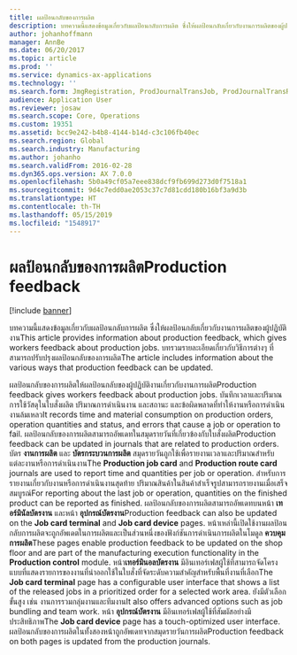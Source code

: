 ```yaml
---
title: ผลป้อนกลับของการผลิต
description: บทความนี้แสดงข้อมูลเกี่ยวกับผลป้อนกลับการผลิต ซึ่งให้ผลป้อนกลับเกี่ยวกับงานการผลิตของผู้ปฏิบัติงาน บทรวมรายละเอียดเกี่ยวกับวิธีการต่างๆ ที่สามารถปรับปรุงผลป้อนกลับของการผลิต
author: johanhoffmann
manager: AnnBe
ms.date: 06/20/2017
ms.topic: article
ms.prod: ''
ms.service: dynamics-ax-applications
ms.technology: ''
ms.search.form: JmgRegistration, ProdJournalTransJob, ProdJournalTransRoute, ProdParmReportFinished
audience: Application User
ms.reviewer: josaw
ms.search.scope: Core, Operations
ms.custom: 19351
ms.assetid: bcc9e242-b4b8-4144-b14d-c3c106fb40ec
ms.search.region: Global
ms.search.industry: Manufacturing
ms.author: johanho
ms.search.validFrom: 2016-02-28
ms.dyn365.ops.version: AX 7.0.0
ms.openlocfilehash: 5b0a49cf05a7eee838dcf9fb699d273d0f7518a1
ms.sourcegitcommit: 9d4c7edd0ae2053c37c7d81cdd180b16bf3a9d3b
ms.translationtype: HT
ms.contentlocale: th-TH
ms.lasthandoff: 05/15/2019
ms.locfileid: "1548917"
---
```

# <a name="production-feedback"></a><span data-ttu-id="ee1e4-104">ผลป้อนกลับของการผลิต</span><span class="sxs-lookup"><span data-stu-id="ee1e4-104">Production feedback</span></span>

[!include [banner](../includes/banner.md)]

<span data-ttu-id="ee1e4-105">บทความนี้แสดงข้อมูลเกี่ยวกับผลป้อนกลับการผลิต ซึ่งให้ผลป้อนกลับเกี่ยวกับงานการผลิตของผู้ปฏิบัติงาน</span><span class="sxs-lookup"><span data-stu-id="ee1e4-105">This article provides information about production feedback, which gives workers feedback about production jobs.</span></span> <span data-ttu-id="ee1e4-106">บทรวมรายละเอียดเกี่ยวกับวิธีการต่างๆ ที่สามารถปรับปรุงผลป้อนกลับของการผลิต</span><span class="sxs-lookup"><span data-stu-id="ee1e4-106">The article includes information about the various ways that production feedback can be updated.</span></span>

<span data-ttu-id="ee1e4-107">ผลป้อนกลับของการผลิตให้ผลป้อนกลับของผู้ปฏิบัติงานเกี่ยวกับงานการผลิต</span><span class="sxs-lookup"><span data-stu-id="ee1e4-107">Production feedback gives workers feedback about production jobs.</span></span> <span data-ttu-id="ee1e4-108">บันทึกเวลาและปริมาณการใช้วัสดุในใบสั่งผลิต ปริมาณการดำเนินงาน และสถานะ และข้อผิดพลาดที่ทำให้งานหรือการดำเนินงานล้มเหลว</span><span class="sxs-lookup"><span data-stu-id="ee1e4-108">It records time and material consumption on production orders, operation quantities and status, and errors that cause a job or operation to fail.</span></span> <span data-ttu-id="ee1e4-109">ผลป้อนกลับของการผลิตสามารถอัพเดทในสมุดรายวันที่เกี่ยวข้องกับใบสั่งผลิต</span><span class="sxs-lookup"><span data-stu-id="ee1e4-109">Production feedback can be updated in journals that are related to production orders.</span></span> <span data-ttu-id="ee1e4-110">บัตร **งานการผลิต** และ **บัตรกระบวนการผลิต** สมุดรายวันถูกใช้เพื่อรายงานเวลาและปริมาณสำหรับแต่ละงานหรือการดำเนินงาน</span><span class="sxs-lookup"><span data-stu-id="ee1e4-110">The **Production job card** and **Production route card** journals are used to report time and quantities per job or operation.</span></span> <span data-ttu-id="ee1e4-111">สำหรับการรายงานเกี่ยวกับงานหรือการดำเนินงานสุดท้าย ปริมาณสินค้าในสินค้าสำเร็จรูปสามารถรายงานเมื่อเสร็จสมบูรณ์</span><span class="sxs-lookup"><span data-stu-id="ee1e4-111">For reporting about the last job or operation, quantities on the finished product can be reported as finished.</span></span> <span data-ttu-id="ee1e4-112">ผลป้อนกลับของการผลิตสามารถอัพเดทบนหน้า **เทอร์มินัลบัตรงาน** และหน้า **อุปกรณ์บัตรงาน**</span><span class="sxs-lookup"><span data-stu-id="ee1e4-112">Production feedback can also be updated on the **Job card terminal** and **Job card device** pages.</span></span> <span data-ttu-id="ee1e4-113">หน้าเหล่านี้เปิดใช้งานผลป้อนกลับการผลิตจะถูกอัพเดตในการผลิตและเป็นส่วนหนึ่งของฟังก์ชันการดำเนินการผลิตในโมดูล **ควบคุมการผลิต**</span><span class="sxs-lookup"><span data-stu-id="ee1e4-113">These pages enable production feedback to be updated on the shop floor and are part of the manufacturing execution functionality in the **Production control** module.</span></span> <span data-ttu-id="ee1e4-114">หน้า**เทอร์มินอลบัตรงาน** มีอินเทอร์เฟสผู้ใช้ที่สามารถจัดโครงแบบที่แสดงรายการของงานที่นำออกใช้ในใบสั่งที่จัดระดับความสำคัญสำหรับพื้นที่งานที่เลือก</span><span class="sxs-lookup"><span data-stu-id="ee1e4-114">The **Job card terminal** page has a configurable user interface that shows a list of the released jobs in a prioritized order for a selected work area.</span></span> <span data-ttu-id="ee1e4-115">ยังมีตัวเลือกขั้นสูง เช่น งานการรวมกลุ่มงานและทีมงาน</span><span class="sxs-lookup"><span data-stu-id="ee1e4-115">It also offers advanced options such as job bundling and team work.</span></span> <span data-ttu-id="ee1e4-116">หน้า **อุปกรณ์บัตรงาน** มีอินเทอร์เฟสผู้ใช้ที่สัมผัสอย่างมีประสิทธิภาพ</span><span class="sxs-lookup"><span data-stu-id="ee1e4-116">The **Job card device** page has a touch-optimized user interface.</span></span> <span data-ttu-id="ee1e4-117">ผลป้อนกลับของการผลิตในทั้งสองหน้าถูกอัพเดทจากสมุดรายวันการผลิต</span><span class="sxs-lookup"><span data-stu-id="ee1e4-117">Production feedback on both pages is updated from the production journals.</span></span>



